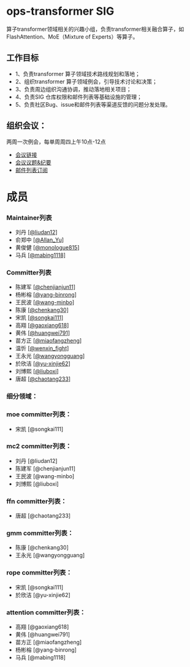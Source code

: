 # ops-transformer SIG
算子transformer领域相关的兴趣小组，负责transformer相关融合算子，如FlashAttention、MoE（Mixture of Experts）等算子。

## 工作目标
- 1、负责transformer 算子领域技术路线规划和落地；
- 2、组织transformer 算子领域例会，引导技术讨论和决策；
- 3、负责周边组织沟通协调，推动落地相关项目；
- 4、负责SIG 仓库权限和邮件列表等基础设施的管理；
- 5、负责社区Bug、issue和邮件列表等渠道反馈的问题分发处理。

## 组织会议：
两周一次例会，每单周周四上午10点-12点
- [会议链接](https://meeting.osinfra.cn/cann/)
- [会议议题&纪要](https://etherpad.meeting.osinfra.cn/p/sig-ops-transformer)
- [邮件列表订阅](https://mailweb.cann.osinfra.cn/mailman3/lists/ops-transformer.cann.osinfra.cn/)

# 成员

### Maintainer列表
- 刘丹 [[@liudan12]](https://gitcode.com/liudan12)
- 俞郑中 [[@Allan_Yu]](https://gitcode.com/Allan_Yu)
- 黄俊健 [[@monologue815]](https://gitcode.com/monologue815)
- 马兵 [[@mabing1118]](https://gitcode.com/mabing1118)

### Committer列表
- 陈建军 [[@chenjianjun11]](https://gitcode.com/chenjianjun11)
- 杨彬榕 [[@yang-binrong]](https://gitcode.com/yang-binrong)
- 王民波 [[@wang-minbo]](https://gitcode.com/wang-minbo)
- 陈康 [[@chenkang30]](https://gitcode.com/chenkang30)
- 宋凯 [[@songkai111]](https://gitcode.com/songkai111)
- 高翔 [[@gaoxiang618]](https://gitcode.com/gaoxiang618)
- 黄伟 [[@huangwei791]](https://gitcode.com/huangwei791)
- 苗方正 [[@miaofangzheng]](https://gitcode.com/miaofangzheng)
- 温忻 [[@wenxin_fight]](https://gitcode.com/wenxin_fight)
- 王永光 [[@wangyongguang]](https://gitcode.com/wangyongguang)
- 於欣洁 [[@yu-xinjie62]](https://gitcode.com/yu-xinjie62)
- 刘博熙 [[@liuboxi]](https://gitcode.com/liuboxi)
- 唐超 [[@chaotang233]](https://gitcode.com/chaotang233)

### 细分领域：
### moe committer列表：
- 宋凯 [@songkai111]

### mc2 committer列表：
- 刘丹 [@liudan12]
- 陈建军 [@chenjianjun11]
- 王民波 [@wang-minbo]
- 刘博熙 [@liuboxi]

### ffn committer列表：
- 唐超 [@chaotang233]

### gmm committer列表：
- 陈康 [@chenkang30]
- 王永光 [@wangyongguang]

### rope committer列表：
- 宋凯 [@songkai111]
- 於欣洁 [@yu-xinjie62] 

### attention committer列表：
- 高翔 [@gaoxiang618]
- 黄伟 [@huangwei791]
- 苗方正 [@miaofangzheng]
- 杨彬榕 [@yang-binrong]
- 马兵 [@mabing1118]
